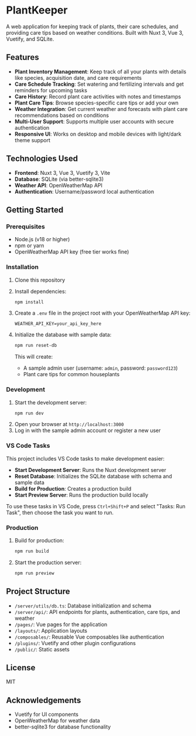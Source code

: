 # PlantKeeper

A web application for keeping track of plants, their care schedules, and providing care tips based on weather conditions. Built with Nuxt 3, Vue 3, Vuetify, and SQLite.

## Features

- **Plant Inventory Management**: Keep track of all your plants with details like species, acquisition date, and care requirements
- **Care Schedule Tracking**: Set watering and fertilizing intervals and get reminders for upcoming tasks
- **Care History**: Record plant care activities with notes and timestamps
- **Plant Care Tips**: Browse species-specific care tips or add your own
- **Weather Integration**: Get current weather and forecasts with plant care recommendations based on conditions
- **Multi-User Support**: Supports multiple user accounts with secure authentication
- **Responsive UI**: Works on desktop and mobile devices with light/dark theme support

## Technologies Used

- **Frontend**: Nuxt 3, Vue 3, Vuetify 3, Vite
- **Database**: SQLite (via better-sqlite3)
- **Weather API**: OpenWeatherMap API
- **Authentication**: Username/password local authentication

## Getting Started

### Prerequisites

- Node.js (v18 or higher)
- npm or yarn
- OpenWeatherMap API key (free tier works fine)

### Installation

1. Clone this repository
2. Install dependencies:
   ```bash
   npm install
   ```
3. Create a `.env` file in the project root with your OpenWeatherMap API key:
   ```
   WEATHER_API_KEY=your_api_key_here
   ```
4. Initialize the database with sample data:
   ```bash
   npm run reset-db
   ```
   
   This will create:
   - A sample admin user (username: `admin`, password: `password123`)
   - Plant care tips for common houseplants

### Development

1. Start the development server:
   ```bash
   npm run dev
   ```
2. Open your browser at `http://localhost:3000`
3. Log in with the sample admin account or register a new user

### VS Code Tasks

This project includes VS Code tasks to make development easier:

- **Start Development Server**: Runs the Nuxt development server
- **Reset Database**: Initializes the SQLite database with schema and sample data
- **Build for Production**: Creates a production build
- **Start Preview Server**: Runs the production build locally

To use these tasks in VS Code, press `Ctrl+Shift+P` and select "Tasks: Run Task", then choose the task you want to run.

### Production

1. Build for production:
   ```bash
   npm run build
   ```
2. Start the production server:
   ```bash
   npm run preview
   ```

## Project Structure

- `/server/utils/db.ts`: Database initialization and schema
- `/server/api/`: API endpoints for plants, authentication, care tips, and weather
- `/pages/`: Vue pages for the application
- `/layouts/`: Application layouts
- `/composables/`: Reusable Vue composables like authentication
- `/plugins/`: Vuetify and other plugin configurations
- `/public/`: Static assets

## License

MIT

## Acknowledgements

- Vuetify for UI components
- OpenWeatherMap for weather data
- better-sqlite3 for database functionality
